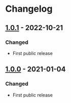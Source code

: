 # Changelog


## [1.0.1] - 2022-10-21
### Changed
- First public release


## [1.0.0] - 2021-01-04
### Changed
- First public release


[1.0.1]: https://github.com/nodeca/js-yaml-js-types/compare/1.0.0...1.0.1
[1.0.0]: https://github.com/nodeca/js-yaml-js-types/releases/tag/1.0.0
